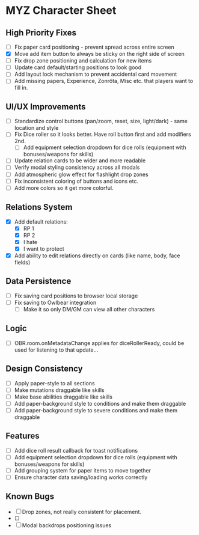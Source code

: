 # MYZ Character Sheet

## High Priority Fixes
* [ ] Fix paper card positioning - prevent spread across entire screen
* [x] Move add item button to always be sticky on the right side of screen
* [ ] Fix drop zone positioning and calculation for new items
* [ ] Update card default/starting positions to look good
* [ ] Add layout lock mechanism to prevent accidental card movement
* [ ] Add missing papers, Experience, Zonröta, Misc etc. that players want to fill in.

## UI/UX Improvements
* [ ] Standardize control buttons (pan/zoom, reset, size, light/dark) - same location and style
* [ ] Fix Dice roller so it looks better. Have roll button first and add modifiers 2nd.
  * [ ] Add equipment selection dropdown for dice rolls (equipment with bonuses/weapons for skills)
* [ ] Update relation cards to be wider and more readable
* [ ] Verify modal styling consistency across all modals
* [ ] Add atmospheric glow effect for flashlight drop zones
* [ ] Fix inconsistent coloring of buttons and icons etc.
* [ ] Add more colors so it get more colorful.

## Relations System
* [x] Add default relations:
  * [x] RP 1 
  * [x] RP 2
  * [x] I hate
  * [x] I want to protect
* [x] Add ability to edit relations directly on cards (like name, body, face fields)

## Data Persistence
* [ ] Fix saving card positions to browser local storage
* [ ] Fix saving to Owlbear integration
  * [ ] Make it so only DM/GM can view all other characters

## Logic
* [ ] OBR.room.onMetadataChange applies for diceRollerReady, could be used for listening to that update...

## Design Consistency
* [ ] Apply paper-style to all sections
* [ ] Make mutations draggable like skills
* [ ] Make base abilities draggable like skills  
* [ ] Add paper-background style to conditions and make them draggable
* [ ] Add paper-background style to severe conditions and make them draggable

## Features
* [ ] Add dice roll result callback for toast notifications
* [ ] Add equipment selection dropdown for dice rolls (equipment with bonuses/weapons for skills)
* [ ] Add grouping system for paper items to move together
* [ ] Ensure character data saving/loading works correctly

## Known Bugs
* [ ] Drop zones, not really consistent for placement.
* [ ] 
* [ ] Modal backdrops positioning issues
